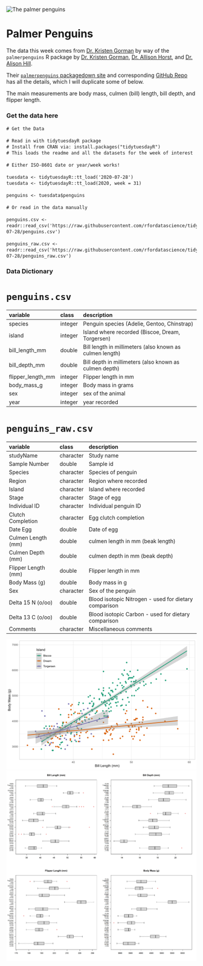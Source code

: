 ![The palmer penguins](https://github.com/allisonhorst/palmerpenguins/blob/master/man/figures/lter_penguins.png)

# Palmer Penguins

The data this week comes from [Dr. Kristen Gorman](https://www.uaf.edu/cfos/people/faculty/detail/kristen-gorman.php) by way of the `palmerpenguins` R package by [Dr. Kristen Gorman](https://www.uaf.edu/cfos/people/faculty/detail/kristen-gorman.php), [Dr. Allison Horst](https://twitter.com/allison_horst), and [Dr. Alison Hill](https://twitter.com/apreshill).

Their [`palmerpenguins` packagedown site](https://allisonhorst.github.io/palmerpenguins/) and corresponding [GitHub Repo](https://github.com/allisonhorst/palmerpenguins) has all the details, which I will duplicate some of below.

The main measurements are body mass, culmen (bill) length, bill depth, and flipper length.

### Get the data here

```{r}
# Get the Data

# Read in with tidytuesdayR package 
# Install from CRAN via: install.packages("tidytuesdayR")
# This loads the readme and all the datasets for the week of interest

# Either ISO-8601 date or year/week works!

tuesdata <- tidytuesdayR::tt_load('2020-07-28')
tuesdata <- tidytuesdayR::tt_load(2020, week = 31)

penguins <- tuesdata$penguins

# Or read in the data manually

penguins.csv <- readr::read_csv('https://raw.githubusercontent.com/rfordatascience/tidytuesday/master/data/2020/2020-07-28/penguins.csv')

penguins_raw.csv <- readr::read_csv('https://raw.githubusercontent.com/rfordatascience/tidytuesday/master/data/2020/2020-07-28/penguins_raw.csv')

```
### Data Dictionary

# `penguins.csv`

|variable          |class   |description |
|:-----------------|:-------|:-----------|
|species           |integer | Penguin species (Adelie, Gentoo, Chinstrap) |
|island            |integer | Island where recorded (Biscoe, Dream, Torgersen) |
|bill_length_mm    |double  | Bill length in millimeters (also known as culmen length) |
|bill_depth_mm     |double  | Bill depth in millimeters (also known as culmen depth) |
|flipper_length_mm |integer | Flipper length in mm |
|body_mass_g       |integer | Body mass in grams |
|sex               |integer | sex of the animal |
|year              |integer | year recorded |

# `penguins_raw.csv`

|variable            |class     |description |
|:-------------------|:---------|:-----------|
|studyName           |character | Study name |
|Sample Number       |double    | Sample id|
|Species             |character | Species of penguin |
|Region              |character | Region where recorded |
|Island              |character | Island where recorded |
|Stage               |character | Stage of egg |
|Individual ID       |character | Individual penguin ID |
|Clutch Completion   |character | Egg clutch completion |
|Date Egg            |double    | Date of egg |
|Culmen Length (mm)  |double    | culmen length in mm (beak length) |
|Culmen Depth (mm)   |double    | culmen depth in mm (beak depth)|
|Flipper Length (mm) |double    | Flipper length in mm |
|Body Mass (g)       |double    | Body mass in g |
|Sex                 |character | Sex of the penguin |
|Delta 15 N (o/oo)   |double    | Blood isotopic Nitrogen - used for dietary comparison |
|Delta 13 C (o/oo)   |double    | Blood isotopic Carbon - used for dietary comparison |
|Comments            |character | Miscellaneous comments |


![bill_len_body_mass](bill_len_body_mass.png)
![penguins_boxplots.jpeg](penguins_boxplots.jpeg)